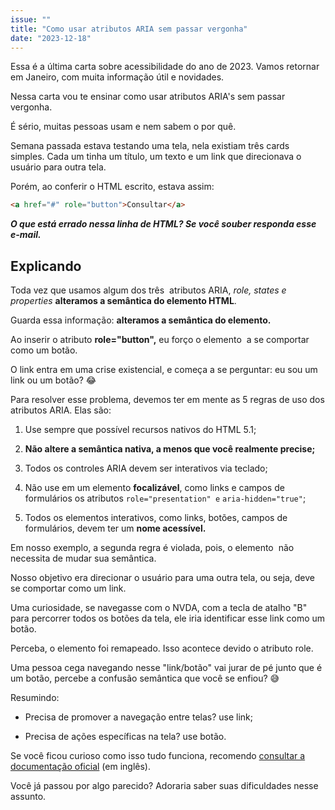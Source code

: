```yaml
---
issue: ""
title: "Como usar atributos ARIA sem passar vergonha"
date: "2023-12-18"
---
```


Essa é a última carta sobre acessibilidade do ano de 2023. Vamos retornar em Janeiro, com muita informação útil e novidades.

Nessa carta vou te ensinar como usar atributos ARIA's sem passar vergonha.

É sério, muitas pessoas usam e nem sabem o por quê.

Semana passada estava testando uma tela, nela existiam três cards simples. Cada um tinha um título, um texto e um link que direcionava o usuário para outra tela.

Porém, ao conferir o HTML escrito, estava assim:

```html
<a href="#" role="button">Consultar</a>
```

**_O que está errado nessa linha de HTML? Se você souber responda esse e-mail._** 

## **Explicando**

Toda vez que usamos algum dos três  atributos ARIA, _role, states e properties_ **alteramos a semântica do elemento HTML**.

Guarda essa informação: **alteramos a semântica do elemento.**

Ao inserir o atributo **role="button",** eu forço o elemento **<a>** a se comportar como um botão.

O link entra em uma crise existencial, e começa a se perguntar: eu sou um link ou um botão? 😂

Para resolver esse problema, devemos ter em mente as 5 regras de uso dos atributos ARIA. Elas são:

1. Use sempre que possível recursos nativos do HTML 5.1;

3. **Não altere a semântica nativa, a menos que você realmente precise;**

5. Todos os controles ARIA devem ser interativos via teclado;

7. Não use em um elemento **focalizável**, como links e campos de formulários os atributos `role="presentation" e` `aria-hidden="true"`;

9. Todos os elementos interativos, como links, botões, campos de formulários, devem ter um **nome acessível.**

Em nosso exemplo, a segunda regra é violada, pois, o elemento **<a>** não necessita de mudar sua semântica.

Nosso objetivo era direcionar o usuário para uma outra tela, ou seja, deve se comportar como um link.

Uma curiosidade, se navegasse com o NVDA, com a tecla de atalho "B" para percorrer todos os botões da tela, ele iria identificar esse link como um botão.

Perceba, o elemento foi remapeado. Isso acontece devido o atributo role.

Uma pessoa cega navegando nesse "link/botão" vai jurar de pé junto que é um botão, percebe a confusão semântica que você se enfiou? 😅

Resumindo:

- Precisa de promover a navegação entre telas? use link;

- Precisa de ações específicas na tela? use botão.

Se você ficou curioso como isso tudo funciona, recomendo [consultar a documentação oficial](https://www.w3.org/TR/wai-aria/#introduction) (em inglês).

Você já passou por algo parecido? Adoraria saber suas dificuldades nesse assunto.
